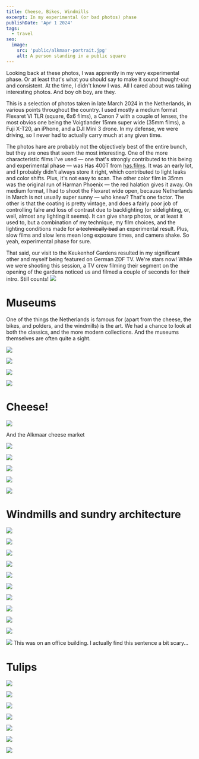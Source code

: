 ```yaml
---
title: Cheese, Bikes, Windmills
excerpt: In my experimental (or bad photos) phase
publishDate: 'Apr 1 2024'
tags:
  - travel
seo:
  image:
    src: 'public/alkmaar-portrait.jpg'
    alt: A person standing in a public square
---
```


<!-- Headings -->

Looking back at these photos, I was apprently in my very experimental phase. Or at least that's what you should say to make it sound thought-out and consistent. At the time, I didn't know I was. All I cared about was taking interesting photos. And boy oh boy, are they.

This is a selection of photos taken in late March 2024 in the Netherlands, in various points throughout the country. I used mostly a medium format Flexaret VI TLR (square, 6x6 films), a Canon 7 with a couple of lenses, the most obvios one being the Voigtlander 15mm super wide (35mm films), a Fuji X-T20, an iPhone, and a DJI Mini 3 drone. In my defense, we were driving, so I never had to actually carry much at any given time.

The photos hare are probably not the objectively best of the entire bunch, but they are ones that seem the most interesting.
One of the more characteristic films I've used — one that's strongly contributed to this being and experimental phase — was Has 400T from [has.films](https://has65.film). It was an early lot, and I probably didn't always store it right, which contributed to light leaks and color shifts. Plus, it's not easy to scan. The other color film in 35mm was the original run of Harman Phoenix — the red halation gives it away.
On medium format, I had to shoot the Flexaret wide open, because Netherlands in March is not usually super sunny — who knew? That's one factor. The other is that the coating is pretty vintage, and does a fairly poor job of controlling falre and loss of contrast due to backlighting (or sidelighting, or, well, almost any lighting it seems). It can give sharp photos, or at least it used to, but a combination of my technique, my film choices, and the lighting conditions made for ~~a technically bad~~ an experimental result. Plus, slow films and slow lens mean long exposure times, and camera shake. So yeah, experimental phase for sure.

That said, our visit to the Keukenhof Gardens resulted in my significant other and myself being featured on German ZDF TV. We're stars now!
While we were shooting this session, a TV crew filming their segment on the opening of the gardens noticed us and filmed a couple of seconds for their intro. Still counts!
![](/IMG_8424.jpeg)

# Museums

One of the things the Netherlands is famous for (apart from the cheese, the bikes, and polders, and the windmills) is the art. We had a chance to look at both the classics, and the more modern collections. And the museums themselves are often quite a sight.

![](/IMG_4452.jpeg)

![](/IMG_4444.jpeg)

![](/nightwatch-crowd.jpg)

![](/modern-art-has400t.jpg)

# Cheese!

![](/cheeses-for-sales.jpeg)

And the Alkmaar cheese market

![](/IMG_8418.jpeg)

![](/IMG_8411.jpeg)

![](/IMG_8413.jpeg)

![](/IMG_8412.jpeg)

![](/alkmaar-portrait.jpg)

# Windmills and sundry architecture

![](/windmills.jpg)

![](/always-sunny-in-amsterdam.jpeg)

![](/6x6church.jpg)

![](/IMG_4388.jpeg)

![](/lighthouse-has400t.jpg)

![](/amsterdam-corner.jpg)

![](/fp4-architecture.jpg)

![](/IMG_4616.jpeg)

![](/harbor-tower.jpg)

![](/rembrandt-wuz-here.jpeg)

![](/IMG_4690.jpeg)
This was on an office building. I actually find this sentence a bit scary...

# Tulips

![](/two-lips-has-400t.jpg)

![](/IMG_8383.jpg)

<!-- Images -->

![](/cloudy-beach.jpg)

![](/ferry.jpg)

![](/bikes.jpg)

![](/IMG_4218.jpeg)

![](/IMG_4714.jpeg)
